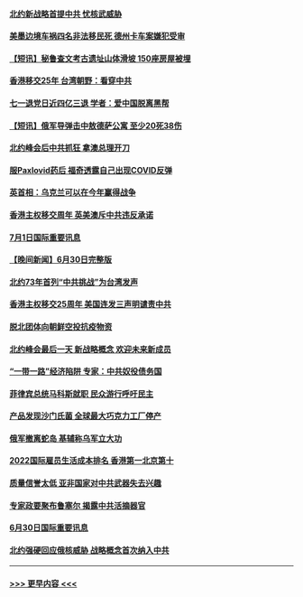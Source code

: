 #### [北约新战略首提中共 忧核武威胁](../pages/prog202/a103469681.md?t=07020901) 
#### [美墨边境车祸四名非法移民死 德州卡车案嫌犯受审](../pages/prog202/a103469677.md?t=07020901) 
#### [【短讯】秘鲁查文考古遗址山体滑坡 150座房屋被埋](../pages/prog202/a103469686.md?t=07020901) 
#### [香港移交25年 台湾朝野：看穿中共](../pages/prog202/a103469668.md?t=07020901) 
#### [七一退党日近四亿三退 学者：爱中国脱离黑帮](../pages/prog202/a103469666.md?t=07020901) 
#### [【短讯】俄军导弹击中敖德萨公寓 至少20死38伤](../pages/prog202/a103469674.md?t=07020901) 
#### [北约峰会后中共抓狂 拿澳总理开刀](../pages/prog202/a103469336.md?t=07020901) 
#### [服Paxlovid药后 福奇透露自己出现COVID反弹](../pages/prog202/a103469331.md?t=07020901) 
#### [英首相：乌克兰可以在今年赢得战争](../pages/prog202/a103469324.md?t=07020901) 
#### [香港主权移交周年 英美澳斥中共违反承诺](../pages/prog202/a103469299.md?t=07020901) 
#### [7月1日国际重要讯息](../pages/prog202/a103469297.md?t=07020901) 
#### [【晚间新闻】6月30日完整版](../pages/prog202/a103469054.md?t=07020901) 
#### [北约73年首列“中共挑战”为台湾发声](../pages/prog202/a103469095.md?t=07020901) 
#### [香港主权移交25周年 美国连发三声明谴责中共](../pages/prog202/a103469052.md?t=07020901) 
#### [脱北团体向朝鲜空投抗疫物资](../pages/prog202/a103468867.md?t=07020901) 
#### [北约峰会最后一天 新战略概念 欢迎未来新成员](../pages/prog202/a103468877.md?t=07020901) 
#### [“一带一路”经济陷阱 专家：中共奴役债务国](../pages/prog202/a103468865.md?t=07020901) 
#### [菲律宾总统马科斯就职 民众游行呼吁民主](../pages/prog202/a103468863.md?t=07020901) 
#### [产品发现沙门氏菌 全球最大巧克力工厂停产](../pages/prog202/a103468737.md?t=07020901) 
#### [俄军撤离蛇岛 基辅称乌军立大功](../pages/prog202/a103468727.md?t=07020901) 
#### [2022国际雇员生活成本排名 香港第一北京第十](../pages/prog202/a103468597.md?t=07020901) 
#### [质量信誉太低 亚非国家对中共武器失去兴趣](../pages/prog202/a103468601.md?t=07020901) 
#### [专家政要聚布鲁塞尔 揭露中共活摘器官](../pages/prog202/a103468570.md?t=07020901) 
#### [6月30日国际重要讯息](../pages/prog202/a103468563.md?t=07020901) 
#### [北约强硬回应俄核威胁 战略概念首次纳入中共](../pages/prog202/a103468586.md?t=07020901) 

----
#### [ >>> 更早内容 <<< ](../indexes/prog202-earlier.md)
